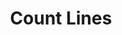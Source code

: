 ---
title: Count Lines
excerpt: Get count of rows in the AntiPublic db.
api:
  file: Unreleased.json
  operationId: Public.CountLines
hidden: false
---